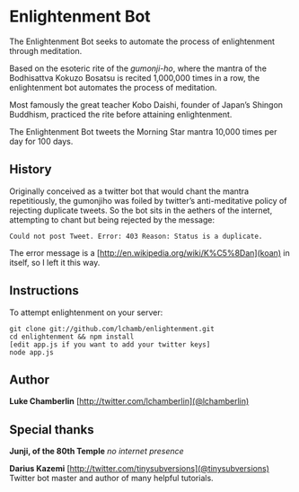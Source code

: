 # Enlightenment Bot

The Enlightenment Bot seeks to automate the process of enlightenment through meditation.

Based on the esoteric rite of the _gumonji-ho_, where the mantra of the Bodhisattva Kokuzo Bosatsu is recited 1,000,000 times in a row, the enlightenment bot automates the process of meditation.

Most famously the great teacher Kobo Daishi, founder of Japan’s Shingon Buddhism, practiced the rite before attaining enlightenment.

The Enlightenment Bot tweets the Morning Star mantra 10,000 times per day for 100 days.

## History

Originally conceived as a twitter bot that would chant the mantra repetitiously, the gumonjiho was foiled by twitter’s anti-meditative policy of rejecting duplicate tweets. So the bot sits in the aethers of the internet, attempting to chant but being rejected by the message:

`Could not post Tweet. Error: 403 Reason: Status is a duplicate.`

The error message is a [http://en.wikipedia.org/wiki/K%C5%8Dan](koan) in itself, so I left it this way.

## Instructions

To attempt enlightenment on your server:
```
git clone git://github.com/lchamb/enlightenment.git
cd enlightenment && npm install
[edit app.js if you want to add your twitter keys]
node app.js
```

## Author

**Luke Chamberlin**
[http://twitter.com/lchamberlin](@lchamberlin)

## Special thanks

**Junji, of the 80th Temple**
_no internet presence_

**Darius Kazemi**
[http://twitter.com/tinysubversions](@tinysubversions)
Twitter bot master and author of many helpful tutorials.

